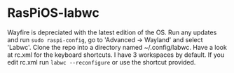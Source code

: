 # RasPiOS-labwc

Wayfire is depreciated with the latest edition of the OS. Run any updates and run `sudo raspi-config`, go to 'Advanced -> Wayland' and select 'Labwc'. Clone the repo into a directory named ~/.config/labwc. Have a look at rc.xml for the keyboard shortcuts. I have 3 workspaces by default. If you edit rc.xml run `labwc --reconfigure` or use the shortcut provided. 

